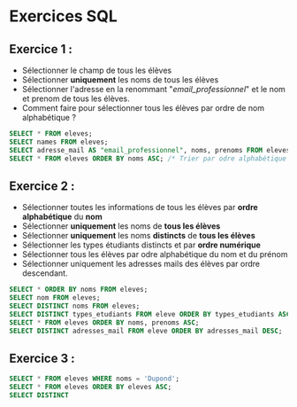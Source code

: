 # Exercices SQL

## Exercice 1 :
- Sélectionner le champ de tous les élèves
- Sélectionner **uniquement** les noms de tous les élèves
- Sélectionner l'adresse en la renommant "*email_professionnel*" et le nom et prenom de tous les élèves.
- Comment faire pour sélectionner tous les élèves par ordre de nom alphabétique ?

```sql
SELECT * FROM eleves;
SELECT names FROM eleves;
SELECT adresse_mail AS "email_professionnel", noms, prenoms FROM eleves; /* Renommer une colonne */
SELECT * FROM eleves ORDER BY noms ASC; /* Trier par odre alphabétique */
```

## Exercice 2 :

- Sélectionner toutes les informations de tous les élèves par **ordre alphabétique** du **nom**
- Sélectionner **uniquement** les noms de **tous les élèves**
- Sélectionner **uniquement** les noms **distincts** de **tous les élèves**
- Sélectionner les types étudiants distincts et par **ordre numérique**
- Sélectionner tous les élèves par odre alphabétique du nom et du prénom
- Sélectionner uniquement les adresses mails des élèves par ordre descendant.

```sql
SELECT * ORDER BY noms FROM eleves;
SELECT nom FROM eleves;
SELECT DISTINCT noms FROM eleves;
SELECT DISTINCT types_etudiants FROM eleve ORDER BY types_etudiants ASC;
SELECT * FROM eleves ORDER BY noms, prenoms ASC;
SELECT DISTINCT adresses_mail FROM eleve ORDER BY adresses_mail DESC;
```

## Exercice 3 :
```sql
SELECT * FROM eleves WHERE noms = 'Dupond';
SELECT * FROM eleves ORDER BY eleves ASC;
SELECT DISTINCT

```